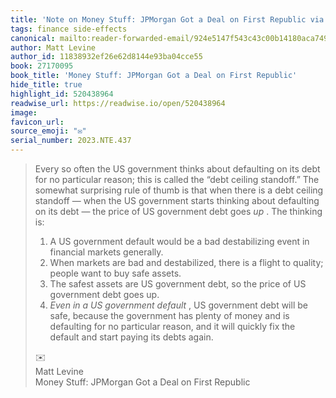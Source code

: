 ```yaml
---
title: 'Note on Money Stuff: JPMorgan Got a Deal on First Republic via Matt Levine'
tags: finance side-effects
canonical: mailto:reader-forwarded-email/924e5147f543c43c00b14180aca74978
author: Matt Levine
author_id: 11838932ef26e62d8144e93ba04cce55
book: 27170095
book_title: 'Money Stuff: JPMorgan Got a Deal on First Republic'
hide_title: true
highlight_id: 520438964
readwise_url: https://readwise.io/open/520438964
image:
favicon_url:
source_emoji: "✉️"
serial_number: 2023.NTE.437
---
```

> Every so often the US government thinks about defaulting on its debt for no particular reason; this is called the “debt ceiling standoff.” The somewhat surprising rule of thumb is that when there is a debt ceiling standoff — when the US government starts thinking about defaulting on its debt — the price of US government debt goes *up* . The thinking is:
> 
> 1.  A US government default would be a bad destabilizing event in financial markets generally.
> 2.  When markets are bad and destabilized, there is a flight to quality; people want to buy safe assets.
> 3.  The safest assets are US government debt, so the price of US government debt goes up.
> 4.  *Even in a US government default* , US government debt will be safe, because the government has plenty of money and is defaulting for no particular reason, and it will quickly fix the default and start paying its debts again.
> <div class="quoteback-footer"><div class="quoteback-avatar"><span class="mini-emoji"> ✉️</span></div><div class="quoteback-metadata"><div class="metadata-inner"><span style="display:none">FROM:</span><div aria-label="Matt Levine" class="quoteback-author"> Matt Levine</div><div aria-label="Money Stuff: JPMorgan Got a Deal on First Republic" class="quoteback-title"> Money Stuff: JPMorgan Got a Deal on First Republic</div></div></div></div>
